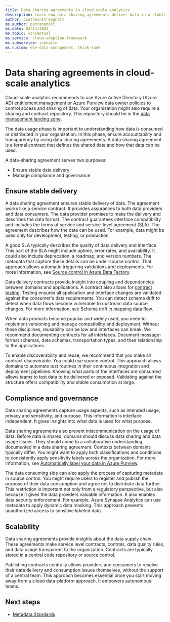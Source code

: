 ```yaml
---
title: Data sharing agreements in cloud-scale analytics
description: Learn how data sharing agreements deliver data in a stable way while managing compliance and governance in Azure.
author: pietheinstrengholt
ms.author: pstrengholt
ms.date: 02/14/2022
ms.topic: conceptual
ms.service: cloud-adoption-framework
ms.subservice: scenario
ms.custom: e2e-data-management, think-tank
---
```


# Data sharing agreements in cloud-scale analytics

Cloud-scale analytics recommends to use Azure Active Directory (Azure AD) entitlement management or Azure Purview data owner policies to control access and sharing of data. Your organization might also require a sharing and contract repository. This repository should be in the [data management landing zone](architectures/data-management-landing-zone.md).

The data usage phase is important to understanding how data is consumed or distributed in your organization. In this phase, ensure accountability and transparency by using data sharing agreements. A data sharing agreement is a formal contract that defines the shared data and how that data can be used.

A data-sharing agreement serves two purposes:

- Ensure stable data delivery
- Manage compliance and governance

## Ensure stable delivery

A data sharing agreement ensures stable delivery of data. The agreement works like a service contract. It provides assurances to both data providers and data consumers. The data provider promises to make the delivery and describes the data format. The contract guarantees interface compatibility and includes the terms of service and service-level agreement (SLA). The agreement describes how the data can be used. For example, data might be used only for development, testing, or production.

A good SLA typically describes the quality of data delivery and interface. This part of the SLA might include uptime, error rates, and availability. It could also include deprecation, a roadmap, and version numbers. The metadata that capture these details can be under source control. That approach allows automatic triggering validations and deployments. For more information, see [Source control in Azure Data Factory](/azure/data-factory/source-control).

Data delivery contracts provide insight into coupling and dependencies between domains and applications. A contract also allows for [contract testing](/azure/data-factory/continuous-integration-delivery#cicd-lifecycle). Testing ensures all application and interface changes are validated against the consumer's data requirements. You can detect schema drift to detect when data flows become vulnerable to upstream data source changes. For more information, see [Schema drift in mapping data flow](/azure/data-factory/concepts-data-flow-schema-drift).

When data products become popular and widely used, you need to implement versioning and manage compatibility and deployment. Without these disciplines, reusability can be low and interfaces can break. We recommend documenting contracts for all interfaces. Document message-format schemas, data schemas, transportation types, and their relationship to the applications.

To enable discoverability and reuse, we recommend that you make all contract discoverable. You could use source control. This approach allows domains to automate test routines in their continuous integration and deployment pipelines. Knowing what parts of the interfaces are consumed allows teams to test data to be delivered or exposed. Validating against the structure offers compatibility and stable consumption at large.

## Compliance and governance

Data sharing agreements capture usage aspects, such as intended usage, privacy and sensitivity, and purpose. This information is interface independent. It gives insights into what data is used for what purpose.

Data sharing agreements also prevent miscommunication on the usage of data. Before data is shared, domains should discuss data sharing and data usage issues. They should come to a collaborative understanding, documented in a data sharing agreement. Contexts between domains typically differ. You might want to apply both classifications and conditions to consistently apply sensitivity labels across the organization. For more information, see [Automatically label your data in Azure Purview](/azure/purview/create-sensitivity-label).

The data consuming side can also apply the process of capturing metadata in source control. You might require users to register and publish the purpose of their data consumption and agree not to distribute data further. This restriction is important not only from a regulatory perspective, but also because it gives the data providers valuable information. It also enables data security enforcement. For example, Azure Synapse Analytics can use metadata to apply dynamic data masking. This approach prevents unauthorized access to sensitive labeled data.

## Scalability

Data sharing agreements provide insights about the data supply chain. These agreements make service level contracts, controls, data quality rules, and data usage transparent to the organization. Contracts are typically stored in a central code repository or source control.

Publishing contracts centrally allows providers and consumers to resolve their data delivery and consumption issues themselves, without the support of a central team. This approach becomes essential once you start moving away from a siloed data-platform approach. It empowers autonomous teams.

## Next steps

- [Metadata Standards](govern-metadata-standards.md)
